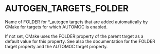   

# AUTOGEN_TARGETS_FOLDER  
Name of FOLDER for *_autogen targets that are added
automatically by CMake for targets for which AUTOMOC is enabled.  

If not set, CMake uses the FOLDER property of the parent target as a
default value for this property.  See also the documentation for the
FOLDER target property and the AUTOMOC target property.  

